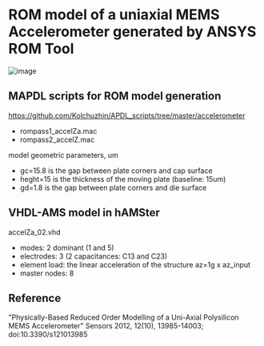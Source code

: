 # ROM model of a uniaxial MEMS Accelerometer generated by ANSYS ROM Tool 

![image](https://user-images.githubusercontent.com/5137813/128592584-2342d7aa-261f-46ca-be4f-e4661f8b71fd.png)

## MAPDL scripts for ROM model generation

https://github.com/Kolchuzhin/APDL_scripts/tree/master/accelerometer

* rompass1_accelZa.mac
* rompass2_accelZ.mac

model geometric parameters, um
* gc=15.8		is the gap between plate corners and cap surface
* heght=15	is the thickness of the moving plate (baseline: 15um)
* gd=1.8		is the gap between plate corners and die surface

## VHDL-AMS model in hAMSter

accelZa_02.vhd

* modes: 2 dominant (1 and 5)
* electrodes: 3 (2 capacitances: C13 and C23)
* element load: the linear acceleration of the structure az=1g x az_input
* master nodes: 8


## Reference
"Physically-Based Reduced Order Modelling of a Uni-Axial Polysilicon MEMS Accelerometer" Sensors 2012, 12(10), 13985-14003; doi:10.3390/s121013985
